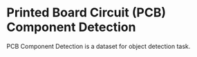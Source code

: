 # Printed Board Circuit (PCB) Component Detection

PCB Component Detection is a dataset for object detection task.